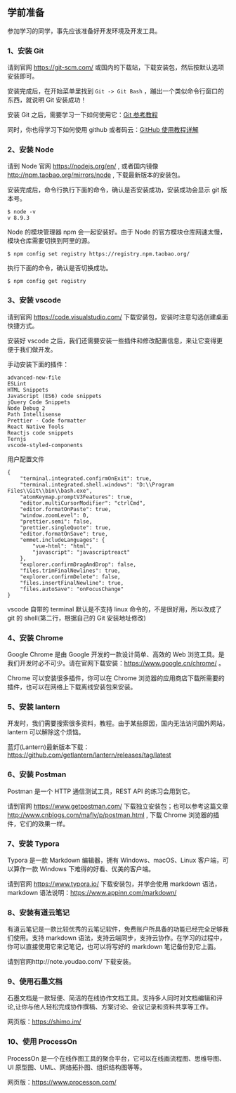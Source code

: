 ## 学前准备

参加学习的同学，事先应该准备好开发环境及开发工具。

### 1、安装 Git

请到官网 https://git-scm.com/ 或国内的下载站，下载安装包，然后按默认选项安装即可。

安装完成后，在开始菜单里找到 `Git -> Git Bash` ，蹦出一个类似命令行窗口的东西，就说明 Git 安装成功！

安装 Git 之后，需要学习一下如何使用它：[Git 参考教程](http://ideepspace.gitee.io/mybook-git/docs/)

同时，你也得学习下如何使用 github 或者码云：[GitHub 使用教程详解](http://blog.csdn.net/kabulore/article/details/51801337)

### 2、安装 Node

请到 Node 官网 https://nodejs.org/en/ , 或者国内镜像 http://npm.taobao.org/mirrors/node , 下载最新版本的安装包。

安装完成后，命令行执行下面的命令，确认是否安装成功，安装成功会显示 git 版本号。

```
$ node -v
v 8.9.3
```

Node 的模块管理器 npm 会一起安装好。由于 Node 的官方模块仓库网速太慢，模块仓库需要切换到阿里的源。

```
$ npm config set registry https://registry.npm.taobao.org/
```

执行下面的命令，确认是否切换成功。

```
$ npm config get registry
```

### 3、安装 vscode

请到官网 https://code.visualstudio.com/ 下载安装包，安装时注意勾选创建桌面快捷方式。

安装好 vscode 之后，我们还需要安装一些插件和修改配置信息，来让它变得更便于我们做开发。

手动安装下面的插件：

```
advanced-new-file
ESLint
HTML Snippets
JavaScript (ES6) code snippets
jQuery Code Snippets
Node Debug 2
Path Intellisense
Prettier - Code formatter
React Native Tools
Reactjs code snippets
Ternjs
vscode-styled-components
```

用户配置文件

```
{
    "terminal.integrated.confirmOnExit": true,
    "terminal.integrated.shell.windows": "D:\\Program Files\\Git\\bin\\bash.exe",
    "atomKeymap.promptV3Features": true,
    "editor.multiCursorModifier": "ctrlCmd",
    "editor.formatOnPaste": true,
    "window.zoomLevel": 0,
    "prettier.semi": false,
    "prettier.singleQuote": true,
    "editor.formatOnSave": true,
    "emmet.includeLanguages": {
        "vue-html": "html",
        "javascript": "javascriptreact"
    },
    "explorer.confirmDragAndDrop": false,
    "files.trimFinalNewlines": true,
    "explorer.confirmDelete": false,
    "files.insertFinalNewline": true,
    "files.autoSave": "onFocusChange"
}
```

vscode 自带的 terminal 默认是不支持 linux 命令的，不是很好用，所以改成了 git 的 shell(第二行，根据自己的 Git 安装地址修改)

### 4、安装 Chrome

Google Chrome 是由 Google 开发的一款设计简单、高效的 Web 浏览工具。是我们开发时必不可少。请在官网下载安装：https://www.google.cn/chrome/ 。

Chrome 可以安装很多插件，你可以在 Chrome 浏览器的应用商店下载所需要的插件，也可以在网络上下载离线安装包来安装。

### 5、安装 lantern

开发时，我们需要搜索很多资料，教程。由于某些原因，国内无法访问国外网站，lantern 可以解除这个烦恼。

蓝灯(Lantern)最新版本下载：https://github.com/getlantern/lantern/releases/tag/latest

### 6、安装 Postman

Postman 是一个 HTTP 通信测试工具，REST API 的练习会用到它。

请到官网 https://www.getpostman.com/ 下载独立安装包；也可以参考这篇文章 http://www.cnblogs.com/mafly/p/postman.html , 下载 Chrome 浏览器的插件，它们的效果一样。

### 7、安装 Typora

Typora 是一款 Markdown 编辑器，拥有 Windows、macOS、Linux 客户端，可以算作一款 Windows 下难得的好看、优美的客户端。

请到官网 https://www.typora.io/ 下载安装包，并学会使用 markdown 语法，markdown 语法说明：https://www.appinn.com/markdown/

### 8、安装有道云笔记

有道云笔记是一款比较优秀的云笔记软件，免费账户所具备的功能已经完全足够我们使用。支持 markdown 语法，支持云端同步，支持云协作。在学习的过程中，你可以直接使用它来记笔记，也可以将写好的 markdown 笔记备份到它上面。

请到官网http://note.youdao.com/ 下载安装。

### 9、使用石墨文档

石墨文档是一款轻便、简洁的在线协作文档工具。支持多人同时对文档编辑和评论,让你与他人轻松完成协作撰稿、方案讨论、会议记录和资料共享等工作。

网页版：https://shimo.im/

### 10、使用 ProcessOn

ProcessOn 是一个在线作图工具的聚合平台，它可以在线画流程图、思维导图、UI 原型图、UML、网络拓扑图、组织结构图等等。

网页版：https://www.processon.com/
